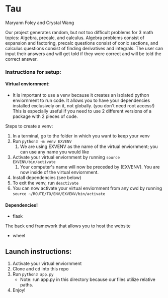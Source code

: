 # Tau
Maryann Foley and Crystal Wang


Our project generates random, but not too difficult problems for 3 math topics: Algebra, precalc, and calculus.  Algebra problems consist of expansion and factoring, precalc questions consist of conic sections, and calculus questions consist of finding derivatives and integrals. The user can input their answers and will get told if they were correct and will be told the correct answer. 

### Instructions for setup:

#### Virtual enviornment:
- It is important to use a venv because it creates an isolated python enviornment to run code.  It allows you to
have your dependencies installed exclusively on it, not globally. (you don't need root access!)  This is especially useful if you need to use 2 different versions of a package with 2 pieces of code.

Steps to create a venv:
1. In a terminal, go to the folder in which you want to keep your venv
2. Run `python3 -m venv EXVENV`
   1. We are using EXVENV as the name of the virtual enviornment; you can use any name you would like
3. Activate your virtual enviornment by running `source EXVENV/bin/activate`
   1. Your computer's name will now be preceded by (EXVENV).  You are now inside of the virtual enviornment.
4. Install dependencies (see below)
5. To exit the venv, run `deactivate`
6. You can now activate your virtual enviornment from any cwd by running `source ~/ROUTE/TO/ENV/EXVENV/bin/activate`


#### Dependencies!

- flask

The back end framework that allows you to host the website
- wheel

## Launch instructions:
1. Activate your virtual enviornment
2. Clone and cd into this repo
3. Run `python3 app.py`
    - Note: run app.py in this directory because our files utilize relative paths.
4. Enjoy!
